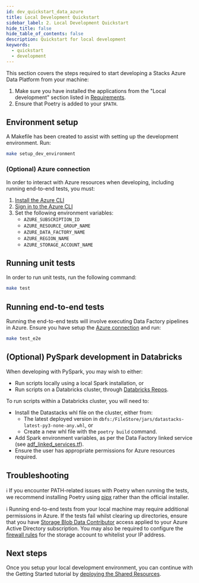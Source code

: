 ```yaml
---
id: dev_quickstart_data_azure
title: Local Development Quickstart
sidebar_label: 2. Local Development Quickstart
hide_title: false
hide_table_of_contents: false
description: Quickstart for local development
keywords:
  - quickstart
  - development
---
```


This section covers the steps required to start developing a Stacks Azure Data Platform from your machine:

1. Make sure you have installed the applications from the "Local development" section listed in
[Requirements](../requirements_data_azure.md).
2. Ensure that Poetry is added to your `$PATH`.

## Environment setup

A Makefile has been created to assist with setting up the development environment. Run:

```bash
make setup_dev_environment
```

### (Optional) Azure connection

In order to interact with Azure resources when developing, including running end-to-end tests, you must:

1. [Install the Azure CLI](https://learn.microsoft.com/en-us/cli/azure/install-azure-cli)
2. [Sign in to the Azure CLI](https://learn.microsoft.com/en-us/cli/azure/authenticate-azure-cli)
3. Set the following environment variables:
    - `AZURE_SUBSCRIPTION_ID`
    - `AZURE_RESOURCE_GROUP_NAME`
    - `AZURE_DATA_FACTORY_NAME`
    - `AZURE_REGION_NAME`
    - `AZURE_STORAGE_ACCOUNT_NAME`


## Running unit tests

In order to run unit tests, run the following command:

```bash
make test
```

## Running end-to-end tests

Running the end-to-end tests will involve executing Data Factory pipelines in Azure. Ensure you have setup the [Azure connection](#optional-azure-connection) and run:

```bash
make test_e2e
```

## (Optional) PySpark development in Databricks

When developing with PySpark, you may wish to either:

- Run scripts locally using a local Spark installation, or
- Run scripts on a Databricks cluster, through [Databricks Repos](https://learn.microsoft.com/en-us/azure/databricks/repos/).

To run scripts within a Databricks cluster, you will need to:

- Install the Datastacks whl file on the cluster, either from:
    - The latest deployed version in `dbfs:/FileStore/jars/datastacks-latest-py3-none-any.whl`, or
    - Create a new whl file with the `poetry build` command.
- Add Spark environment variables, as per the Data Factory linked service (see [adf_linked_services.tf](https://github.com/Ensono/stacks-azure-data/blob/main/de_workloads/shared_resources/data_factory/adf_linked_services.tf)).
- Ensure the user has appropriate permissions for Azure resources required.

## Troubleshooting

ℹ️ If you encounter PATH-related issues with Poetry when running the tests, we recommend installing Poetry using
[pipx](https://python-poetry.org/docs/#installing-with-pipx) rather than the official installer.

ℹ️ Running end-to-end tests from your local machine may require additional permissions in Azure. If the tests fail whilst clearing up directories, ensure that you have [Storage Blob Data Contributor](https://learn.microsoft.com/en-us/azure/role-based-access-control/built-in-roles#storage-blob-data-contributor) access applied to your Azure Active Directory subscription. You may also be required to configure the [firewall rules](https://learn.microsoft.com/en-us/azure/storage/common/storage-network-security) for the storage account to whitelist your IP address.

## Next steps

Once you setup your local development environment, you can continue with the Getting Started tutorial by [deploying the Shared Resources](shared_resources_deployment_azure.md).
